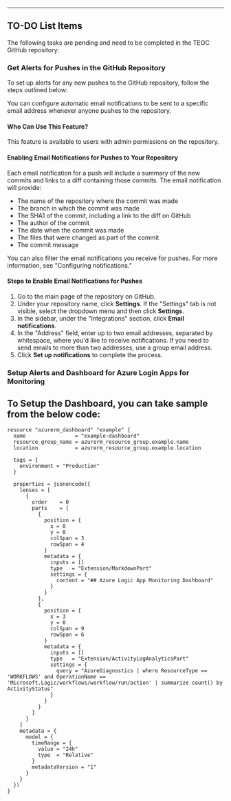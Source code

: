 ---

## TO-DO List Items

The following tasks are pending and need to be completed in the TEOC GitHub repository:

### Get Alerts for Pushes in the GitHub Repository

To set up alerts for any new pushes to the GitHub repository, follow the steps outlined below:

You can configure automatic email notifications to be sent to a specific email address whenever anyone pushes to the repository.

#### Who Can Use This Feature?

This feature is available to users with admin permissions on the repository.

#### Enabling Email Notifications for Pushes to Your Repository

Each email notification for a push will include a summary of the new commits and links to a diff containing those commits. The email notification will provide:

- The name of the repository where the commit was made
- The branch in which the commit was made
- The SHA1 of the commit, including a link to the diff on GitHub
- The author of the commit
- The date when the commit was made
- The files that were changed as part of the commit
- The commit message

You can also filter the email notifications you receive for pushes. For more information, see "Configuring notifications."

#### Steps to Enable Email Notifications for Pushes

1. Go to the main page of the repository on GitHub.
2. Under your repository name, click **Settings**. If the "Settings" tab is not visible, select the dropdown menu and then click **Settings**.
3. In the sidebar, under the "Integrations" section, click **Email notifications**.
4. In the "Address" field, enter up to two email addresses, separated by whitespace, where you'd like to receive notifications. If you need to send emails to more than two addresses, use a group email address.
5. Click **Set up notifications** to complete the process.

### Setup Alerts and Dashboard for Azure Login Apps for Monitoring


## To Setup the Dashboard, you can take sample from the below code: 

```
resource "azurerm_dashboard" "example" {
  name                = "example-dashboard"
  resource_group_name = azurerm_resource_group.example.name
  location            = azurerm_resource_group.example.location

  tags = {
    environment = "Production"
  }

  properties = jsonencode({
    lenses = [
      {
        order    = 0
        parts    = [
          {
            position = {
              x = 0
              y = 0
              colSpan = 3
              rowSpan = 4
            }
            metadata = {
              inputs = []
              type   = "Extension/MarkdownPart"
              settings = {
                content = "## Azure Logic App Monitoring Dashboard"
              }
            }
          },
          {
            position = {
              x = 3
              y = 0
              colSpan = 9
              rowSpan = 6
            }
            metadata = {
              inputs = []
              type   = "Extension/ActivityLogAnalyticsPart"
              settings = {
                query = "AzureDiagnostics | where ResourceType == 'WORKFLOWS' and OperationName == 'Microsoft.Logic/workflows/workflow/run/action' | summarize count() by ActivityStatus"
              }
            }
          }
        ]
      }
    ]
    metadata = {
      model = {
        timeRange = {
          value = "24h"
          type  = "Relative"
        }
        metadataVersion = "1"
      }
    }
  })
}
```
